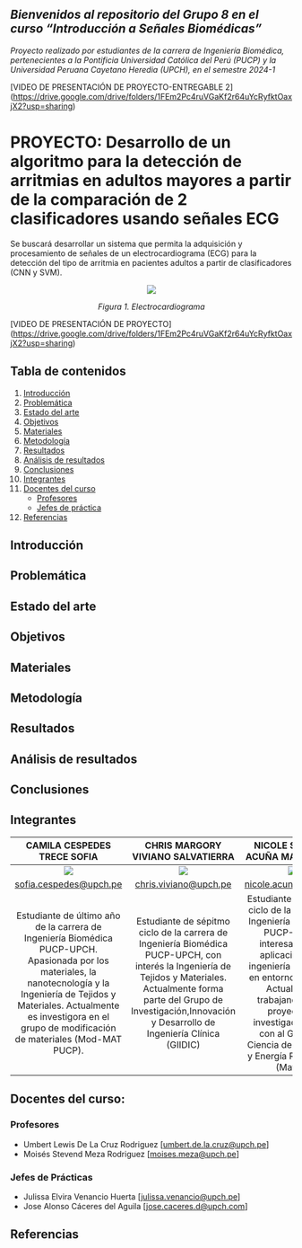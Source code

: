 ## *Bienvenidos al repositorio del Grupo 8 en el curso “Introducción a Señales Biomédicas”*
_Proyecto realizado por estudiantes de la carrera de Ingeniería Biomédica, pertenecientes a la Pontificia Universidad Católica del Perú (PUCP) y la Universidad Peruana Cayetano Heredia (UPCH), en el semestre 2024-1_

[VIDEO DE PRESENTACIÓN DE PROYECTO-ENTREGABLE 2] (https://drive.google.com/drive/folders/1FEm2Pc4ruVGaKf2r64uYcRyfktOaxjX2?usp=sharing)

# **PROYECTO: Desarrollo de un algoritmo para la detección de arritmias en adultos mayores a partir de la comparación de 2 clasificadores usando señales ECG**
Se buscará desarrollar un sistema que permita la adquisición y procesamiento de señales de un electrocardiograma (ECG) para la detección del tipo de arritmia en pacientes adultos a partir de clasificadores (CNN y SVM).

<p align="center">  
<image src ="https://github.com/sofiacespedes22/ISB_2024_G8/assets/164541825/b127d17a-f956-476d-9281-47ab93999567"> 
</p>
<p align="center"><i>Figura 1. Electrocardiograma</i></p>

[VIDEO DE PRESENTACIÓN DE PROYECTO] (https://drive.google.com/drive/folders/1FEm2Pc4ruVGaKf2r64uYcRyfktOaxjX2?usp=sharing)


## Tabla de contenidos
1. [Introducción](#intro)
2. [Problemática](#problematica)
3. [Estado del arte](#estado)
4. [Objetivos](#objetivos)
5. [Materiales](#materiales)
6. [Metodología](#metodologia)
7. [Resultados](#resultados)
8. [Análisis de resultados](#analisis)
9. [Conclusiones](#conclusiones)
10. [Integrantes](#integrantes)
11. [Docentes del curso](#docentes)
    - [Profesores](#profesores)
    - [Jefes de práctica](#jp)
13. [Referencias](#referencias)

<a name="intro"></a>
## Introducción

<a name="problematica"></a>
## Problemática

<a name="estado"></a>
## Estado del arte

<a name="objetivos"></a>
## Objetivos

<a name="materiales"></a>
## Materiales

<a name="metodologia"></a>
## Metodología

<a name="resultados"></a>
## Resultados

<a name="analisis"></a>
## Análisis de resultados

<a name="conclusiones"></a>
## Conclusiones

<a name="integrantes"></a>
## Integrantes
<p align="center">

|**CAMILA CESPEDES TRECE SOFIA**|**CHRIS MARGORY VIVIANO SALVATIERRA**|**NICOLE STEFANY ACUÑA MALPARTIDA**|**HAROLD ALONSO ALEMÁN RAMIREZ**|
|:-----------------------------:|:-----------------------------------:|:---------------------------------:|:------------------------------:|
|<image src="https://github.com/sofiacespedes22/ISB_2024_G8/assets/164541825/c1777d5e-c6a9-44af-9c63-50191a33c99d"> | <image src="https://github.com/sofiacespedes22/ISB_2024_G8/assets/164541825/2e35eae2-2687-4834-ad24-e1687f64e66e"> | <image src="https://github.com/sofiacespedes22/ISB_2024_G8/assets/164541825/d8213425-cc5d-4177-a49a-a034dad09d43"> | <image src="https://github.com/sofiacespedes22/ISB_2024_G8/assets/164541825/991fdbfd-2dc6-4fe9-be24-f5403c0b02b7"> |
|sofia.cespedes@upch.pe|chris.viviano@upch.pe|nicole.acuna@upch.pe|harold.aleman@upch.pe|
|Estudiante de último año de la carrera de Ingeniería Biomédica PUCP-UPCH. Apasionada por los materiales, la nanotecnología y la Ingeniería de Tejidos y Materiales. Actualmente es investigora en el grupo de modificación de materiales (Mod-MAT PUCP).|Estudiante de sépitmo ciclo de la carrera de Ingeniería Biomédica PUCP-UPCH, con interés la Ingeniería de Tejidos y Materiales. Actualmente forma parte del Grupo de Investigación,Innovación y Desarrollo de Ingeniería Clínica (GIIDIC)| Estudiante de noveno ciclo de la carrera de Ingeniería Biomédica PUCP-UPCH, interesada en la aplicación de la ingeniería biomédica en entornos clínicos. Actualmente trabajando en un proyecto de investigación junto con al Grupo de Ciencia de Materiales y Energía Renovables (MatEr).|Estudiante de la carrera de Ingeniería Biomédica PUCP-UPCH. Actualmente realizando pasantías en el Instituto Nacional del Niño y en simulación médica en la UPCH. Además cuenta con una empresa que se dedica a utilizar tecnología para optimizar procesos agropecuarios. 
<p align="center"></i></p>
</div>

<a name="docentes"></a>
## Docentes del curso:

<a name="profesores"></a>
### Profesores
- Umbert Lewis De La Cruz Rodriguez [umbert.de.la.cruz@upch.pe]
- Moisés Stevend Meza Rodriguez [moises.meza@upch.pe]

<a name="jp"></a>

### Jefes de Prácticas
- Julissa Elvira Venancio Huerta [julissa.venancio@upch.pe]
- Jose Alonso Cáceres del Aguila [jose.caceres.d@upch.com]



<a name="referencias"></a>
## Referencias
